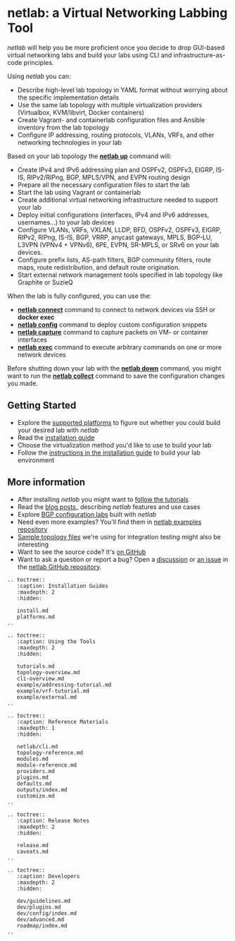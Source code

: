 # netlab: a Virtual Networking Labbing Tool

*netlab* will help you be more proficient once you decide to drop GUI-based virtual networking labs and build your labs using CLI and infrastructure-as-code principles.

Using *netlab* you can:

* Describe high-level lab topology in YAML format without worrying about the specific implementation details
* Use the same lab topology with multiple virtualization providers (Virtualbox, KVM/libvirt, Docker containers)
* Create Vagrant- and containerlab configuration files and Ansible inventory from the lab topology
* Configure IP addressing, routing protocols, VLANs, VRFs, and other networking technologies in your lab

Based on your lab topology the **[netlab up](netlab/up.md)** command will:

* Create IPv4 and IPv6 addressing plan and OSPFv2, OSPFv3, EIGRP, IS-IS, RIPv2/RIPng, BGP, MPLS/VPN, and EVPN routing design
* Prepare all the necessary configuration files to start the lab
* Start the lab using Vagrant or containerlab
* Create additional virtual networking infrastructure needed to support your lab
* Deploy initial configurations (interfaces, IPv4 and IPv6 addresses, usernames...) to your lab devices
* Configure VLANs, VRFs, VXLAN, LLDP, BFD, OSPFv2, OSPFv3, EIGRP, RIPv2, RIPng, IS-IS, BGP, VRRP, anycast gateways,
  MPLS, BGP-LU, L3VPN (VPNv4 + VPNv6), 6PE, EVPN, SR-MPLS, or SRv6 on your lab devices.
* Configure prefix lists, AS-path filters, BGP community filters, route maps, route redistribution, and default route origination.
* Start external network management tools specified in lab topology like Graphite or SuzieQ

When the lab is fully configured, you can use the:

* **[netlab connect](netlab-connect)** command to connect to network devices via SSH or **docker exec**
* **[netlab config](netlab-config)** command to deploy custom configuration snippets
* **[netlab capture](netlab-capture)** command to capture packets on VM- or container interfaces
* **[netlab exec](netlab-exec)** command to execute arbitrary commands on one or more network devices

Before shutting down your lab with the **[netlab down](netlab/down.md)** command, you might want to run the **[netlab collect](netlab/collect.md)** command to save the configuration changes you made.

## Getting Started

* Explore the [supported platforms](platforms.md) to figure out whether you could build your desired lab with *netlab*
* Read the [installation guide](install.md)
* Choose the virtualization method you'd like to use to build your lab
* Follow the [instructions in the installation guide](lab) to build your lab environment

More information
----------------
* After installing *netlab* you might want to [follow the tutorials](tutorials.md)
* Read the [blog posts](https://blog.ipspace.net/tag/netlab.html)_ describing *netlab* features and use cases
* Explore [BGP configuration labs](https://bgplabs.net) built with *netlab*
* Need even more examples? You'll find them in  [netlab examples repository](https://github.com/ipspace/netlab-examples)
* [Sample topology files](https://github.com/ipspace/netlab/tree/dev/tests/integration) we're using for integration testing might also be interesting
* Want to see the source code? It's [on GitHub](https://github.com/ipspace/netlab)
* Want to ask a question or report a bug? Open a [discussion](https://github.com/ipspace/netlab/discussions) or [an issue](https://github.com/ipspace/netlab/issues) in the [netlab GitHub repository](https://github.com/ipspace/netlab).

```eval_rst
.. toctree::
   :caption: Installation Guides
   :maxdepth: 2
   :hidden:

   install.md
   platforms.md
..
```

```eval_rst
.. toctree::
   :caption: Using the Tools
   :maxdepth: 2
   :hidden:

   tutorials.md
   topology-overview.md
   cli-overview.md
   example/addressing-tutorial.md
   example/vrf-tutorial.md
   example/external.md
..
```

```eval_rst
.. toctree::
   :caption: Reference Materials
   :maxdepth: 1
   :hidden:

   netlab/cli.md
   topology-reference.md
   modules.md
   module-reference.md
   providers.md
   plugins.md
   defaults.md
   outputs/index.md
   customize.md
..
```

```eval_rst
.. toctree::
   :caption: Release Notes
   :maxdepth: 2
   :hidden:

   release.md
   caveats.md
..
```

```eval_rst
.. toctree::
   :caption: Developers
   :maxdepth: 2
   :hidden:

   dev/guidelines.md
   dev/plugins.md
   dev/config/index.md
   dev/advanced.md
   roadmap/index.md
..
```
